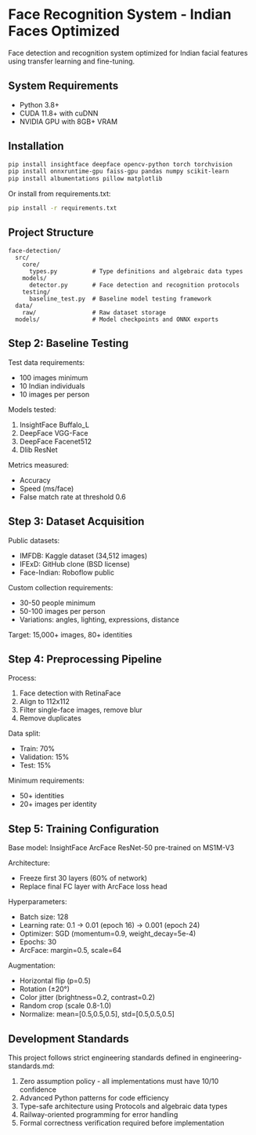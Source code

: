 # Face Recognition System - Indian Faces Optimized

Face detection and recognition system optimized for Indian facial features using transfer learning and fine-tuning.

## System Requirements

- Python 3.8+
- CUDA 11.8+ with cuDNN
- NVIDIA GPU with 8GB+ VRAM

## Installation

```bash
pip install insightface deepface opencv-python torch torchvision
pip install onnxruntime-gpu faiss-gpu pandas numpy scikit-learn
pip install albumentations pillow matplotlib
```

Or install from requirements.txt:

```bash
pip install -r requirements.txt
```

## Project Structure

```
face-detection/
  src/
    core/
      types.py          # Type definitions and algebraic data types
    models/
      detector.py       # Face detection and recognition protocols
    testing/
      baseline_test.py  # Baseline model testing framework
  data/
    raw/                # Raw dataset storage
  models/               # Model checkpoints and ONNX exports
```

## Step 2: Baseline Testing

Test data requirements:
- 100 images minimum
- 10 Indian individuals
- 10 images per person

Models tested:
1. InsightFace Buffalo_L
2. DeepFace VGG-Face
3. DeepFace Facenet512
4. Dlib ResNet

Metrics measured:
- Accuracy
- Speed (ms/face)
- False match rate at threshold 0.6

## Step 3: Dataset Acquisition

Public datasets:
- IMFDB: Kaggle dataset (34,512 images)
- IFExD: GitHub clone (BSD license)
- Face-Indian: Roboflow public

Custom collection requirements:
- 30-50 people minimum
- 50-100 images per person
- Variations: angles, lighting, expressions, distance

Target: 15,000+ images, 80+ identities

## Step 4: Preprocessing Pipeline

Process:
1. Face detection with RetinaFace
2. Align to 112x112
3. Filter single-face images, remove blur
4. Remove duplicates

Data split:
- Train: 70%
- Validation: 15%
- Test: 15%

Minimum requirements:
- 50+ identities
- 20+ images per identity

## Step 5: Training Configuration

Base model: InsightFace ArcFace ResNet-50 pre-trained on MS1M-V3

Architecture:
- Freeze first 30 layers (60% of network)
- Replace final FC layer with ArcFace loss head

Hyperparameters:
- Batch size: 128
- Learning rate: 0.1 → 0.01 (epoch 16) → 0.001 (epoch 24)
- Optimizer: SGD (momentum=0.9, weight_decay=5e-4)
- Epochs: 30
- ArcFace: margin=0.5, scale=64

Augmentation:
- Horizontal flip (p=0.5)
- Rotation (±20°)
- Color jitter (brightness=0.2, contrast=0.2)
- Random crop (scale 0.8-1.0)
- Normalize: mean=[0.5,0.5,0.5], std=[0.5,0.5,0.5]

## Development Standards

This project follows strict engineering standards defined in engineering-standards.md:

1. Zero assumption policy - all implementations must have 10/10 confidence
2. Advanced Python patterns for code efficiency
3. Type-safe architecture using Protocols and algebraic data types
4. Railway-oriented programming for error handling
5. Formal correctness verification required before implementation
